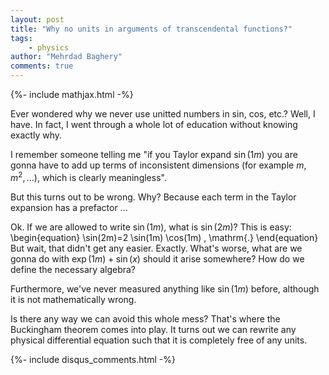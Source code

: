 ```yaml
---
layout: post
title: "Why no units in arguments of transcendental functions?"
tags:
    - physics
author: "Mehrdad Baghery"
comments: true
---
```

{%- include mathjax.html -%}

Ever wondered why we never use unitted numbers in sin, cos, etc.? Well, I have. In fact, I went through a whole lot of education without knowing exactly why.

I remember someone telling me "if you Taylor expand $\sin(1m)$ you are gonna have to add up terms of inconsistent dimensions (for example $m, m^2, \ldots$), which is clearly meaningless".

But this turns out to be wrong. Why? Because each term in the Taylor expansion has a prefactor ...

Ok. If we are allowed to write $\sin(1m)$, what is $\sin(2m)$? This is easy:
\begin{equation}
    \sin(2m)=2 \sin(1m) \cos(1m) \, \mathrm{.}
\end{equation}
But wait, that didn't get any easier.
Exactly. What's worse, what are we gonna do with $\exp(1m)+\sin(x)$ should it arise somewhere? How do we define the necessary algebra?

Furthermore, we've never measured anything like $\sin(1m)$ before, although it is not mathematically wrong.

Is there any way we can avoid this whole mess?
That's where the Buckingham theorem comes into play. It turns out we can rewrite any physical differential equation such that it is completely free of any units.


{%- include disqus_comments.html -%}
